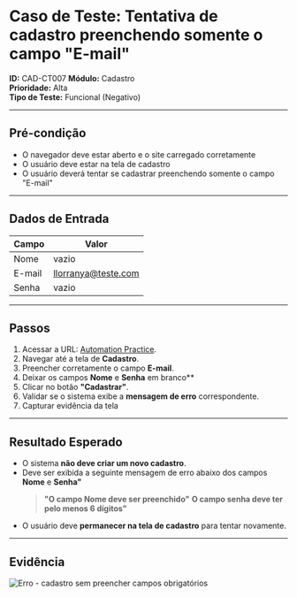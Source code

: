 # Caso de Teste: Tentativa de cadastro preenchendo somente o campo "E-mail"

**ID:** CAD-CT007
**Módulo:** Cadastro  
**Prioridade:** Alta  
**Tipo de Teste:** Funcional (Negativo)  

---

## Pré-condição
- O navegador deve estar aberto e o site carregado corretamente
- O usuário deve estar na tela de cadastro
- O usuário deverá tentar se cadastrar preenchendo somente o campo "E-mail"

---

## Dados de Entrada
| Campo  | Valor               |
|--------|---------------------|
| Nome   | vazio |
| E-mail | llorranya@teste.com |
| Senha  | vazio |

---

## Passos
1. Acessar a URL: [Automation Practice](https://www.automationpratice.com.br/).
2. Navegar até a tela de **Cadastro**.
3. Preencher corretamente o campo **E-mail**.
4. Deixar os campos **Nome** e **Senha** em branco**
5. Clicar no botão **"Cadastrar"**.
6. Validar se o sistema exibe a **mensagem de erro** correspondente.
7. Capturar evidência da tela

---

## Resultado Esperado
- O sistema **não deve criar um novo cadastro**.
- Deve ser exibida a seguinte mensagem de erro abaixo dos campos **Nome** e **Senha"**
  > **"O campo Nome deve ser preenchido"**
  > **O campo senha deve ter pelo menos 6 dígitos"**
- O usuário deve **permanecer na tela de cadastro** para tentar novamente.

---

## Evidência
![Erro - cadastro sem preencher campos obrigatórios](/3_Evidências/CT007.JPG)